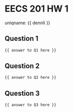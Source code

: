 # EECS 201 HW 1
uniqname: {{ dennli }}

## Question 1
``` 1
{{ answer to Q1 here }}
```

## Question 2
``` 2
{{ answer to Q2 here }}
```

## Question 3
``` 3
{{ answer to Q3 here }}
```
